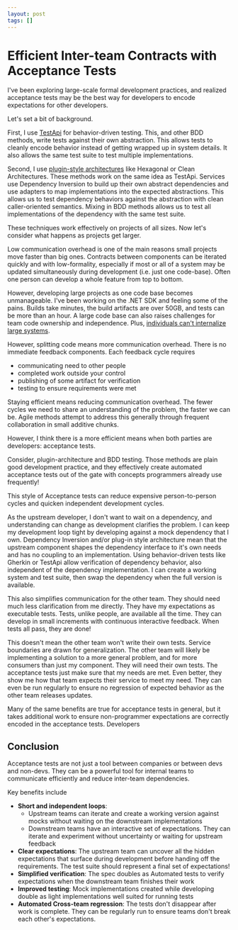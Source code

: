 ```yaml
---
layout: post
tags: []
---
```


# Efficient Inter-team Contracts with Acceptance Tests

I've been exploring large-scale formal development practices, and realized acceptance tests may be the best way for developers to encode expectations for other developers.
<!-- (maybe rephrase to sound less conclusive than "realized") -->

Let's set a bit of background.

First, I use [TestApi](../_posts/2020-08-21-Test-Api-InPractice.md) for behavior-driven testing. This, and other BDD methods, write tests against their own abstraction. This allows tests to cleanly encode behavior instead of getting wrapped up in system details. It also allows the same test suite to test multiple implementations.

Second, I use [plugin-style architectures](https://spencerfarley.com/2020/12/19/ports-and-adapters/) like Hexagonal or Clean Architectures. These methods work on the same idea as TestApi. Services use Dependency Inversion to build up their own abstract dependencies and use adapters to map implementations into the expected abstractions. This allows us to test dependency behaviors against the abstraction with clean caller-oriented semantics. Mixing in BDD methods allows us to test all implementations of the dependency with the same test suite.

These techniques work effectively on projects of all sizes. Now let's consider what happens as projects get larger.

Low communication overhead is one of the main reasons small projects move faster than big ones. Contracts between components can be iterated quickly and with low-formality, especially if most or all of a system may be updated simultaneously during development (i.e. just one code-base). Often one person can develop a whole feature from top to bottom.

However, developing large projects as one code base becomes unmanageable. I've been working on the .NET SDK and feeling some of the pains. Builds take minutes, the build artifacts are over 50GB, and tests can be more than an hour. A large code base can also raises challenges for team code ownership and independence. Plus, [individuals can't internalize large systems](https://www.cs.utexas.edu/~EWD/transcriptions/EWD03xx/EWD340.html).

However, splitting code means more communication overhead. There is no immediate feedback components. Each feedback cycle requires
  - communicating need to other people
  - completed work outside your control
  - publishing of some artifact for verification
  - testing to ensure requirements were met

  <!-- - todo: maybe move this up and share the same steps across cycle formalities-->

Staying efficient means reducing communication overhead. The fewer cycles we need to share an understanding of the problem, the faster we can be. Agile methods attempt to address this generally through frequent collaboration in small additive chunks.

However, I think there is a more efficient means when both parties are developers: acceptance tests.

Consider, plugin-architecture and BDD testing. Those methods are plain good development practice, and they effectively create automated acceptance tests out of the gate with concepts programmers already use frequently!

This style of Acceptance tests can reduce expensive person-to-person cycles and quicken independent development cycles.

As the upstream developer, I don't want to wait on a dependency, and understanding can change as development clarifies the problem. I can keep my development loop tight by developing against a mock dependency that I own. Dependency Inversion and/or plug-in style architecture mean that the upstream component shapes the dependency interface to it's own needs and has no coupling to an implementation.
Using behavior-driven tests like Gherkin or TestApi allow verification of dependency behavior, also independent of the dependency implementation. I can create a working system and test suite, then swap the dependency when the full version is available.

This also simplifies communication for the other team. They should need much less clarification from me directly. They have my expectations as executable tests. Tests, unlike people, are available all the time. They can develop in small increments with continuous interactive feedback. When tests all pass, they are done!

This doesn't mean the other team won't write their own tests. Service boundaries are drawn for generalization. The other team will likely be implementing a solution to a more general problem, and for more consumers than just my component. They will need their own tests. The acceptance tests just make sure that my needs are met. Even better, they show me how that team expects their service to meet my need.  They can even be run regularly to ensure no regression of expected behavior as the other team releases updates.


Many of the same benefits are true for acceptance tests in general, but it takes additional work to ensure non-programmer expectations are correctly encoded in the acceptance tests. Developers 


## Conclusion

Acceptance tests are not just a tool between companies or between devs and non-devs. They can be a powerful tool for internal teams to communicate efficiently and reduce inter-team dependencies.

Key benefits include
- **Short and independent loops**: 
  - Upstream teams can iterate and create a working version against mocks without waiting on the downstream implementations
  - Downstream teams have an interactive set of expectations. They can iterate and experiment without uncertainty or waiting for upstream feedback
- **Clear expectations**: The upstream team can uncover all the hidden expectations that surface during development before handing off the requirements. The test suite should represent a final set of expectations!
- **Simplified verification**: The spec doubles as Automated tests to verify expectations when the downstream team finishes their work 
- **Improved testing**: Mock implementations created while developing double as light implementations well suited for running tests
- **Automated Cross-team regression**: The tests don't disappear after work is complete. They can be regularly run to ensure teams don't break each other's expectations. 


<!-- Todo: add acceptance tests to test diagram for external parties -->